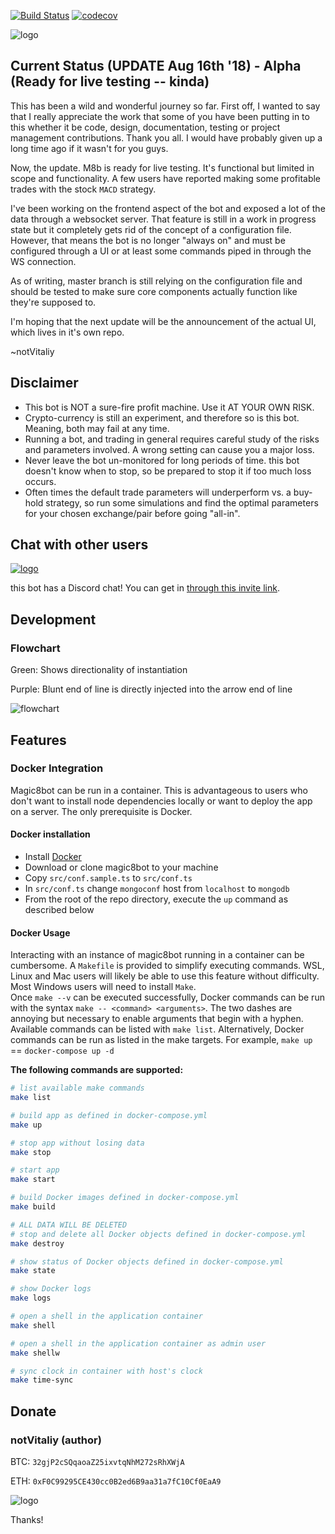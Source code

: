 [![Build Status](https://travis-ci.com/magic8bot/magic8bot.svg?branch=master)](https://travis-ci.com/magic8bot/magic8bot)
[![codecov](https://codecov.io/gh/magic8bot/magic8bot/branch/master/graph/badge.svg)](https://codecov.io/gh/magic8bot/magic8bot)

![logo](https://rawgit.com/magic8bot/magic8bot/master/assets/logo.svg)

## Current Status (UPDATE Aug 16th '18) - Alpha (Ready for live testing -- kinda)

This has been a wild and wonderful journey so far. First off, I wanted to say that I really appreciate the work that some of you have been putting in to this whether it be code, design, documentation, testing or project management contributions. Thank you all. I would have probably given up a long time ago if it wasn't for you guys.

Now, the update. M8b is ready for live testing. It's functional but limited in scope and functionality. A few users have reported making some profitable trades with the stock `MACD` strategy.

I've been working on the frontend aspect of the bot and exposed a lot of the data through a websocket server. That feature is still in a work in progress state but it completely gets rid of the concept of a configuration file. However, that means the bot is no longer "always on" and must be configured through a UI or at least some commands piped in through the WS connection.

As of writing, master branch is still relying on the configuration file and should be tested to make sure core components actually function like they're supposed to.

I'm hoping that the next update will be the announcement of the actual UI, which lives in it's own repo.

~notVitaliy

## Disclaimer

- This bot is NOT a sure-fire profit machine. Use it AT YOUR OWN RISK.
- Crypto-currency is still an experiment, and therefore so is this bot. Meaning, both may fail at any time.
- Running a bot, and trading in general requires careful study of the risks and parameters involved. A wrong setting can cause you a major loss.
- Never leave the bot un-monitored for long periods of time. this bot doesn't know when to stop, so be prepared to stop it if too much loss occurs.
- Often times the default trade parameters will underperform vs. a buy-hold strategy, so run some simulations and find the optimal parameters for your chosen exchange/pair before going "all-in".

## Chat with other users

[![logo](https://rawgit.com/magic8bot/magic8bot/master/assets/discord.png)](https://discord.gg/JGCNsh8)

this bot has a Discord chat! You can get in [through this invite link](https://discord.gg/JGCNsh8).

## Development

### Flowchart

Green: Shows directionality of instantiation

Purple: Blunt end of line is directly injected into the arrow end of line

![flowchart](https://rawgit.com/magic8bot/magic8bot/master/assets/flowchart.svg)

## Features

### Docker Integration

Magic8bot can be run in a container. This is advantageous to users who don't want to install node dependencies locally or want to deploy the app on a server. The only prerequisite is Docker.  

#### Docker installation

* Install [Docker](https://www.docker.com/community-edition)  
* Download or clone magic8bot to your machine
* Copy `src/conf.sample.ts` to `src/conf.ts`  
* In `src/conf.ts` change `mongoconf` host from `localhost` to `mongodb`  
* From the root of the repo directory, execute the `up` command as described below

#### Docker Usage

Interacting with an instance of magic8bot running in a container can be cumbersome. A `Makefile` is provided to simplify executing commands. WSL, Linux and Mac users will likely be able to use this feature without difficulty. Most Windows users will need to install `Make`.  
Once `make --v` can be executed successfully, Docker commands can be run with the syntax `make -- <command> <arguments>`. The two dashes are annoying but necessary to enable arguments that begin with a hyphen.  Available commands can be listed with `make list`.  Alternatively, Docker commands can be run as listed in the make targets. For example, `make up` == `docker-compose up -d`  

**The following commands are supported:**  

```bash
# list available make commands  
make list  

# build app as defined in docker-compose.yml
make up  

# stop app without losing data  
make stop  

# start app  
make start  

# build Docker images defined in docker-compose.yml  
make build  

# ALL DATA WILL BE DELETED  
# stop and delete all Docker objects defined in docker-compose.yml  
make destroy  

# show status of Docker objects defined in docker-compose.yml  
make state  

# show Docker logs  
make logs  

# open a shell in the application container  
make shell  

# open a shell in the application container as admin user  
make shellw  

# sync clock in container with host's clock
make time-sync  
```

## Donate

### notVitaliy (author)

BTC: `32gjP2cSQqaoaZ25ixvtqNhM272sRhXWjA`

ETH: `0xF0C99295CE430cc0B2ed6B9aa31a7fC10Cf0EaA9`

![logo](https://rawgit.com/magic8bot/magic8bot/master/assets/logo-sm.svg)

Thanks!
